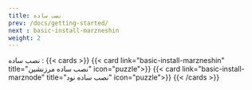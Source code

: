 ```yaml
---
title: نصب ساده
prev: /docs/getting-started/
next : basic-install-marzneshin
weight: 2
---
```

نصب ساده :
{{< cards >}}
    {{< card link="basic-install-marzneshin" title="نصب ساده مرزنشین" icon="puzzle">}}
    {{< card link="basic-install-marznode" title="نصب ساده نود" icon="puzzle">}}
{{< /cards >}}